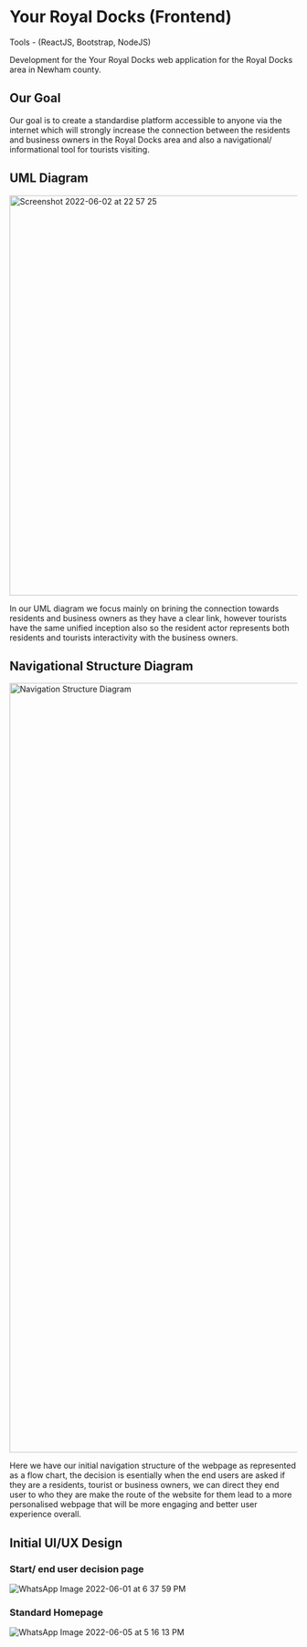 # Your Royal Docks (Frontend)
Tools - (ReactJS, Bootstrap, NodeJS)

Development for the Your Royal Docks web application for the Royal Docks area in Newham county.

## Our Goal
Our goal is to create a standardise platform accessible to anyone via the internet which will strongly increase the connection between the residents and business owners in the Royal Docks area and also a navigational/ informational tool for tourists visiting.

## UML Diagram

<img width="701" alt="Screenshot 2022-06-02 at 22 57 25" src="https://user-images.githubusercontent.com/77361838/171745218-f8cd5ce6-18cf-4de8-9cf1-c8259d4cabbf.png">

In our UML diagram we focus mainly on brining the connection towards residents and business owners as they have a clear link, however tourists have the same unified inception also so the resident actor represents both residents and tourists interactivity with the business owners.

## Navigational Structure Diagram 

<img width="1348" alt="Navigation Structure Diagram" src="https://user-images.githubusercontent.com/77361838/171745512-6bd84b28-13cd-4aef-a203-9560c3b72fc0.png">

Here we have our initial navigation structure of the webpage as represented as a flow chart, the decision is esentially when the end users are asked if they are a residents, tourist or business owners, we can direct they end user to who they are make the route of the website for them lead to a more personalised webpage that will be more engaging and better user experience overall. 

## Initial UI/UX Design

### Start/ end user decision page

![WhatsApp Image 2022-06-01 at 6 37 59 PM](https://user-images.githubusercontent.com/77361838/171745946-d0e04e01-28b9-4f8d-89ad-8c6ab736fa20.jpeg)

### Standard Homepage
![WhatsApp Image 2022-06-05 at 5 16 13 PM](https://user-images.githubusercontent.com/77361838/172152490-529c651a-a067-4f91-b70a-65b51f995201.jpeg)




